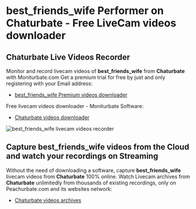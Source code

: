 # best_friends_wife Performer on Chaturbate - Free LiveCam videos downloader

## Chaturbate Live Videos Recorder

Monitor and record livecam videos of **best_friends_wife** from **Chaturbate** with Moniturbate.com
Get a premium trial for free by just and only registering with your Email address:
* [best_friends_wife Premium videos downloader](https://moniturbate.com/request-demo-licence-key.html)

Free livecam videos downloader - Moniturbate Software:
* [Chaturbate videos downloader](https://moniturbate.com/moniturbate-download-software.html)

![best_friends_wife livecam videos recorder](https://peachurnet.com/templates/moniturbate-software.png)


## Capture best_friends_wife videos from the Cloud and watch your recordings on Streaming

Without the need of downloading a software, capture **best_friends_wife** livecam videos from **Chaturbate** 100% online.
Watch Livecam archives from **Chaturbate** unlimitedly from thousands of existing recordings, only on Peachurbate.com and its websites network:
* [Chaturbate videos archives](https://peachurnet.com/)